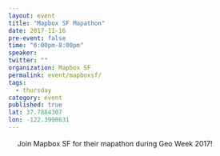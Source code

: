 ```yaml
---
layout: event 
title: "Mapbox SF Mapathon"
date: 2017-11-16
pre-event: false
time: "6:00pm-8:00pm"
speaker:
twitter: ""
organization: Mapbox SF
permalink: event/mapboxsf/
tags:
  - thursday 
category: event
published: true
lat: 37.7884307
lon: -122.3998631
---
```

　
Join Mapbox SF for their mapathon during Geo Week 2017!
